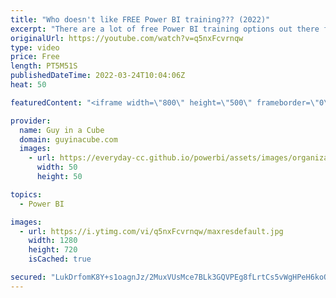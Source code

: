 ```yaml
---
title: "Who doesn't like FREE Power BI training??? (2022)"
excerpt: "There are a lot of free Power BI training options out there for business analysts and there is now training beyond that for your organization. Adam explores the latest free options that Microsoft has to grow and learn Power BI!  Matthew's Blog: https://ssbipolar.com/2021/06/07/free-power-bi-intro-training-from-microsoft/"
originalUrl: https://youtube.com/watch?v=q5nxFcvrnqw
type: video
price: Free
length: PT5M51S
publishedDateTime: 2022-03-24T10:04:06Z
heat: 50

featuredContent: "<iframe width=\"800\" height=\"500\" frameborder=\"0\" src=\"https://www.youtube.com/embed/q5nxFcvrnqw\" allow=\"accelerometer; autoplay; encrypted-media; gyroscope; picture-in-picture\" allowfullscreen></iframe>"

provider:
  name: Guy in a Cube
  domain: guyinacube.com
  images:
    - url: https://everyday-cc.github.io/powerbi/assets/images/organizations/guyinacube.com-50x50.jpg
      width: 50
      height: 50

topics:
  - Power BI

images:
  - url: https://i.ytimg.com/vi/q5nxFcvrnqw/maxresdefault.jpg
    width: 1280
    height: 720
    isCached: true

secured: "LukDrfomK8Y+s1oagnJz/2MuxVUsMce7BLk3GQVPEg8fLrtCs5vWgHPeH6koQSXDO8s7VJ6WTAt8PdsF2YpYHfJyGd2n0bJVbipmIqI6ZP/NPEkvFopmiRwm6X/VKO1Ttv8E2dUaRlQ/twPwJwprY7ebMNPNqfm3Mf2CXrbfPytePHEU+XspQZzrbR6GfN1MTeLzTOqPxuhjg6pWh735GirIzcX3gtd3wZ33BTtkuALbPbYEhsPCNCa3YqsY9vWN0Ah35yCb3k0DIvLD+bmmlgDpYYblavHZ0pAX4w86EtO0wtgZTkG6D3gk9+NVVq5cqgxlnw95b0fOPDQ9qH4IBZGelXnojMX+Zkt6+yCP7ZNrhMKT+vo7E+son6NFYpyboePFI9s8uTcU3WlVHpSXgdEymJAd0v59eTh4+XhVwuk=;DG5uMzgLkBBfB/VHONi6hw=="
---
```


